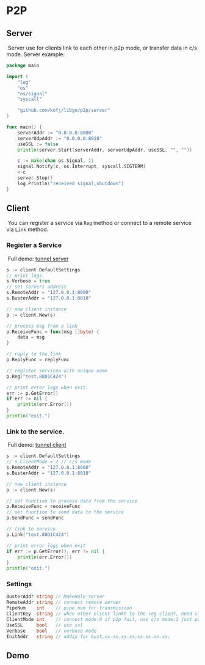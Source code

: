 # P2P

## Server

​	Server use for clients link to each other in p2p mode, or transfer data in c/s mode. Server example:

```go
package main

import (
	"log"
	"os"
	"os/signal"
	"syscall"

	"github.com/kofj/libgo/p2p/server"
)

func main() {
	serverAddr := "0.0.0.0:8000"
	serverUdpAddr := "0.0.0.0:8018"
	useSSL := false
	println(server.Start(serverAddr, serverUdpAddr, useSSL, "", ""))

	c := make(chan os.Signal, 1)
	signal.Notify(c, os.Interrupt, syscall.SIGTERM)
	<-c
	server.Stop()
	log.Println("received signal,shutdown")
}
```



## Client

​	You can register a service via `Reg` method or connect to a remote service via `Link` method.

### Register a Service

​	Full demo: [tunnel server](p2p/examples/tunnel/server.go)

```go
s := client.DefaultSettings
// print logs
s.Verbose = true
// set servers address
s.RemoteAddr = "127.0.0.1:8000"
s.BusterAddr = "127.0.0.1:8018"

// new client instance
p := client.New(s)

// process msg from a link
p.ReceiveFunc = func(msg []byte) {
	data = msg
}

// reply to the link 
p.ReplyFunc = replyFunc

// register servicea with unique name
p.Reg("test.88D1C424")

// print error logs when exit.
err := p.GetError()
if err != nil {
	println(err.Error())
}
println("exit.")
```



### Link to the service.

​	Full demo: [tunnel client](p2p/examples/tunnel/client.go)

```go
s := client.DefaultSettings
// s.ClientMode = 2 // c/s mode
s.RemoteAddr = "127.0.0.1:8000"
s.BusterAddr = "127.0.0.1:8018"

// new client instance
p := client.New(s)

// set function to process data from the service
p.ReceiveFunc = receiveFunc
// set function to send data to the service
p.SendFunc = sendFunc

// link to service
p.Link("test.88D1C424")

// print error logs when exit
if err := p.GetError(); err != nil {
	println(err.Error())
}
println("exit.")
```



### Settings

```go
BusterAddr string // MakeHole server
RemoteAddr string // connect remote server
PipeNum    int    // pipe num for transmission
ClientKey  string // when other client linkt to the reg client, need clientkey, or empty
ClientMode int    // connect mode:0 if p2p fail, use c/s mode;1 just p2p mode;2 just c/s mode
UseSSL     bool   // use ssl
Verbose    bool   // verbose mode
InitAddr   string // addip for bust,xx.xx.xx.xx;xx.xx.xx.xx;
```



## Demo

